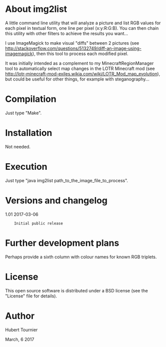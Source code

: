 # About img2list

A little command line utility that will analyze a picture and list RGB values for each pixel in textual form, one line per pixel (x:y:R:G:B). You can then chain this utility with other filters to achieve the results you want...

I use ImageMagick to make visual "diffs" between 2 pictures (see http://stackoverflow.com/questions/5132749/diff-an-image-using-imagemagick), then this tool to process each modified pixel.

It was initially intended as a complement to my MinecraftRegionManager tool to automatically select map changes in the LOTR Minecraft mod (see http://lotr-minecraft-mod-exiles.wikia.com/wiki/LOTR_Mod_map_evolution), but could be useful for other things, for example with steganography...

# Compilation

Just type "Make".

# Installation

Not needed.

# Execution

Just type "java img2list path_to_the_image_file_to_process".

# Versions and changelog

1.01 2017-03-06

        Initial public release

# Further development plans

Perhaps provide a sixth column with colour names for known RGB triplets.

# License

This open source software is distributed under a BSD license (see the "License" file for details).

# Author

Hubert Tournier

March, 6 2017
